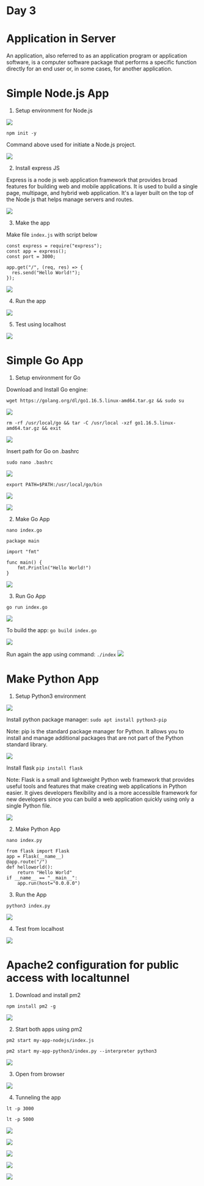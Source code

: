 # Day 3

# Application in Server

An application, also referred to as an application program or application software, is a computer software package that performs a specific function directly for an end user or, in some cases, for another application.

# Simple Node.js App

1. Setup environment for Node.js

![](./media/1.png)

`npm init -y`

Command above used for initiate a Node.js project.

![](./media/31.png)

2. Install express JS

Express is a node js web application framework that provides broad features for building web and mobile applications. It is used to build a single page, multipage, and hybrid web application. It's a layer built on the top of the Node js that helps manage servers and routes.

![](./media/30.png)

3. Make the app

Make file `index.js` with script below

```
const express = require("express");
const app = express();
const port = 3000;

app.get("/", (req, res) => {
  res.send("Hello World!");
});
```

![](./media/4.png)

4. Run the app

![](./media/5.png)

5. Test using localhost

![](./media/6.png)

# Simple Go App

1. Setup environment for Go

Download and Install Go engine:

```
wget https://golang.org/dl/go1.16.5.linux-amd64.tar.gz && sudo su
```

![](./media/18.png)

```
rm -rf /usr/local/go && tar -C /usr/local -xzf go1.16.5.linux-amd64.tar.gz && exit
```

![](./media/19.png)

Insert path for Go on .bashrc

```
sudo nano .bashrc
```

![](./media/21.png)

```
export PATH=$PATH:/usr/local/go/bin
```

![](./media/20.png)

![](./media/22.png)

2. Make Go App

`nano index.go`

```
package main

import "fmt"

func main() {
    fmt.Println("Hello World!")
}
```

![](./media/23.png)

3. Run Go App

`go run index.go`

![](./media/24.png)

To build the app: `go build index.go`

![](./media/25.png)

Run again the app using command: `./index`
![](./media/26.png)

# Make Python App

1. Setup Python3 environment

![](./media/13.png)

Install python package manager:
`sudo apt install python3-pip`

Note: pip is the standard package manager for Python. It allows you to install and manage additional packages that are not part of the Python standard library.

![](./media/27.png)

Install flask
`pip install flask`

Note: Flask is a small and lightweight Python web framework that provides useful tools and features that make creating web applications in Python easier. It gives developers flexibility and is a more accessible framework for new developers since you can build a web application quickly using only a single Python file.

![](./media/28.png)

2. Make Python App

`nano index.py`

```
from flask import Flask
app = Flask(__name__)
@app.route("/")
def helloworld():
    return "Hello World"
if __name__ == "__main__":
    app.run(host="0.0.0.0")
```

3. Run the App

`python3 index.py`

![](./media/29.png)

4. Test from localhost

![](./media/14.png)

# Apache2 configuration for public access with localtunnel

1. Download and install pm2

`npm install pm2 -g`

![](./media/7.png)

2. Start both apps using pm2

`pm2 start my-app-nodejs/index.js`

`pm2 start my-app-python3/index.py --interpreter python3`

![](./media/32.png)

3. Open from browser

![](./media/33.png)

4. Tunneling the app

`lt -p 3000`

`lt -p 5000`


![](./media/9.png)

![](./media/10.png)

![](./media/11.png)

![](./media/16.png)

![](./media/17.png)


